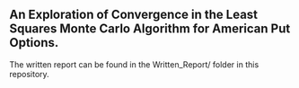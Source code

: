 ## An Exploration of Convergence in the Least Squares Monte Carlo Algorithm for American Put Options.
The written report can be found in the Written_Report/ folder in this repository. 
 



